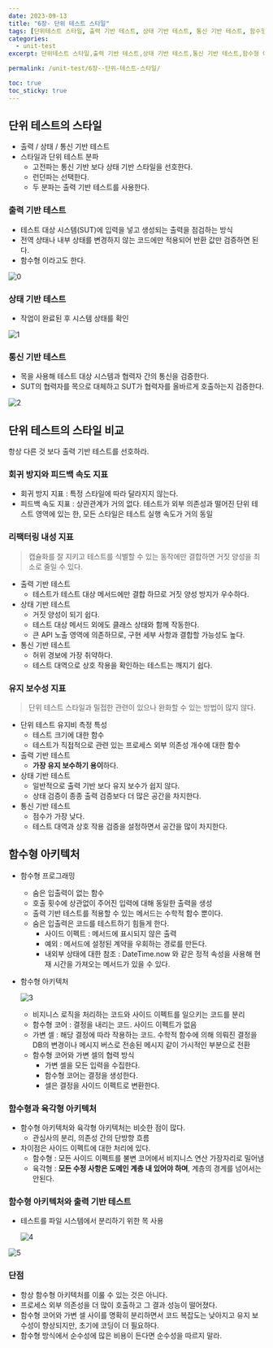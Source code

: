 ```yaml
---
date: 2023-09-13
title: "6장- 단위 테스트 스타일"
tags: [단위테스트 스타일, 출력 기반 테스트, 상태 기반 테스트, 통신 기반 테스트, 함수형 아키텍처, ]
categories:
  - unit-test
excerpt: 단위테스트 스타일,출력 기반 테스트,상태 기반 테스트,통신 기반 테스트,함수형 아키텍처

permalink: /unit-test/6장--단위-테스트-스타일/

toc: true
toc_sticky: true
---
```



## 단위 테스트의 스타일

- 출력 / 상태 / 통신 기반 테스트
- 스타일과 단위 테스트 분파
	- 고전파는 통신 기반 보다 상태 기반 스타일을 선호한다.
	- 런던파는 선택한다.
	- 두 분파는 출력 기반 테스트를 사용한다.

### 출력 기반 테스트

- 테스트 대상 시스템(SUT)에 입력을 넣고 생성되는 출력을 점검하는 방식
- 전역 상태나 내부 상태를 변경하지 않는 코드에만 적용되어 반환 값만 검증하면 된다.
- 함수형 이라고도 한다.

![0](/assets/img/2023-09-13-6장--단위-테스트-스타일.md/0.png)


### 상태 기반 테스트

- 작업이 완료된 후 시스템 상태를 확인

![1](/assets/img/2023-09-13-6장--단위-테스트-스타일.md/1.png)


### 통신 기반 테스트

- 목을 사용해 테스트 대상 시스템과 협력자 간의 통신을 검증한다.
- SUT의 협력자를 목으로 대체하고 SUT가 협력자를 올바르게 호출하는지 검증한다.

![2](/assets/img/2023-09-13-6장--단위-테스트-스타일.md/2.png)


## 단위 테스트의 스타일 비교


항상 다른 것 보다 출력 기반 테스트를 선호하라.


### 회귀 방지와 피드백 속도 지표

- 회귀 방지 지표 : 특정 스타일에 따라 달라지지 않는다.
- 피드백 속도 지표 : 상관관계가 거의 없다. 테스트가 외부 의존성과 떨어진 단위 테스트 영역에 있는 한, 모든 스타일은 테스트 실행 속도가 거의 동일

### 리팩터링 내성 지표


> 캡슐화를 잘 지키고 테스트를 식별할 수 있는 동작에만 결합하면 거짓 양성을 최소로 줄일 수 있다.

- 출력 기반 테스트
	- 테스트가 테스트 대상 메서드에만 결합 하므로 거짓 양성 방지가 우수하다.
- 상태 기반 테스트
	- 거짓 양성이 되기 쉽다.
	- 테스트 대상 메서드 외에도 클래스 상태와 함께 작동한다.
	- 큰 API 노출 영역에 의존하므로, 구현 세부 사항과 결합할 가능성도 높다.
- 통신 기반 테스트
	- 허위 경보에 가장 취약하다.
	- 테스트 대역으로 상호 작용을 확인하는 테스트는 깨지기 쉽다.

### 유지 보수성 지표


> 단위 테스트 스타일과 밀접한 관련이 있으나 완화할 수 있는 방법이 많지 않다.

- 단위 테스트 유지비 측정 특성
	- 테스트 크기에 대한 함수
	- 테스트가 직접적으로 관련 있는 프로세스 외부 의존성 개수에 대한 함수
- 출력 기반 테스트
	- **가장 유지 보수하기 용이**하다.
- 상태 기반 테스트
	- 일반적으로 출력 기반 보다 유지 보수가 쉽지 않다.
	- 상태 검증이 종종 출력 검증보다 더 많은 공간을 차지한다.
- 통신 기반 테스트
	- 점수가 가장 낮다.
	- 테스트 대역과 상호 작용 검증을 설정하면서 공간을 많이 차지한다.

## 함수형 아키텍처

- 함수형 프로그래밍
	- 숨은 입출력이 없는 함수
	- 호출 횟수에 상관없이 주어진 입력에 대해 동일한 출력을 생성
	- 출력 기반 테스트를 적용할 수 있는 메서드는 수학적 함수 뿐이다.
	- 숨은 입출력은 코드를 테스트하기 힘들게 한다.
		- 사이드 이펙트 : 메서드에 표시되지 않은 출력
		- 예외 : 메서드에 설정된 계약을 우회하는 경로를 만든다.
		- 내외부 상태에 대한 참조 : DateTime.now 와 같은 정적 속성을 사용해 현재 시간을 가져오는 메서드가 있을 수 있다.
- 함수형 아키텍처

	![3](/assets/img/2023-09-13-6장--단위-테스트-스타일.md/3.png)

	- 비지니스 로직을 처리하는 코드와 사이드 이펙트를 일으키는 코드를 분리
	- 함수형 코어 : 결정을 내리는 코드. 사이드 이펙트가 없음
	- 가변 셀 : 해당 결정에 따라 작용하는 코드. 수학적 함수에 의해 의뤄진 결정을 DB의 변경이나 메시지 버스로 전송된 메시지 같이 가시적인 부분으로 전환
	- 함수형 코어와 가변 셀의 협력 방식
		- 가변 셀을 모든 입력을 수집한다.
		- 함수형 코어는 결정을 생성한다.
		- 셀은 결정을 사이드 이펙트로 변환한다.

### 함수형과 육각형 아키텍처

- 함수형 아키텍처와 육각형 아키텍처는 비슷한 점이 많다.
	- 관심사의 분리, 의존성 간의 단방향 흐름
- 차이점은 사이드 이펙트에 대한 처리에 있다.
	- 함수형 : 모든 사이드 이펙트를 불변 코어에서 비지니스 연산 가장자리로 밀어냄
	- 육각형 : **모든 수정 사항은 도메인 계층 내 있어야 하며**, 계층의 경계를 넘어서는 안된다.

### 함수형 아키텍처와 출력 기반 테스트

- 테스트를 파일 시스템에서 분리하기 위한 목 사용

	![4](/assets/img/2023-09-13-6장--단위-테스트-스타일.md/4.png)


![5](/assets/img/2023-09-13-6장--단위-테스트-스타일.md/5.png)


### 단점

- 항상 함수형 아키텍처를 이룰 수 있는 것은 아니다.
- 프로세스 외부 의존성을 더 많이 호출하고 그 결과 성능이 떨어졌다.
- 함수형 코어와 가변 셀 사이를 명확히 분리하면서 코드 복잡도는 낮아지고 유지 보수성이 향상되지만, 초기에 코딩이 더 필요하다.
- 함수형 방식에서 순수성에 많은 비용이 든다면 순수성을 따르지 말라.
